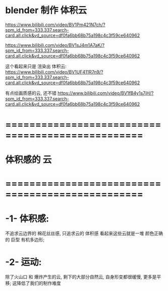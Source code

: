 

# blender 制作 体积云
https://www.bilibili.com/video/BV1Pm421N7ch/?spm_id_from=333.337.search-card.all.click&vd_source=df0fa6bb68b75a198c4c3f59ce640962



https://www.bilibili.com/video/BV1sJ4m1A7aK/?spm_id_from=333.337.search-card.all.click&vd_source=df0fa6bb68b75a198c4c3f59ce640962


这个看起来只是 渲染出 体积云:
https://www.bilibili.com/video/BV1UF411R7n9/?spm_id_from=333.337.search-card.all.click&vd_source=df0fa6bb68b75a198c4c3f59ce640962


有点绘画质感的云, 还不错
https://www.bilibili.com/video/BV1fB4y1s7iH/?spm_id_from=333.337.search-card.all.click&vd_source=df0fa6bb68b75a198c4c3f59ce640962





# ================================================= #
#             体积感的 云
# ================================================= #

# -1- 体积感:
不追求云边界的 棉花丝丝感, 只追求云的 体积感
看起来这些云就是一堆 颜色正确的 巨型 有机多边形;

# -2- 运动:
除了火山口 和 爆炸产生的云, 剩下的大部分自然云, 自身形变都很缓慢, 更多是平移;
这降低了我们的制作难度




















